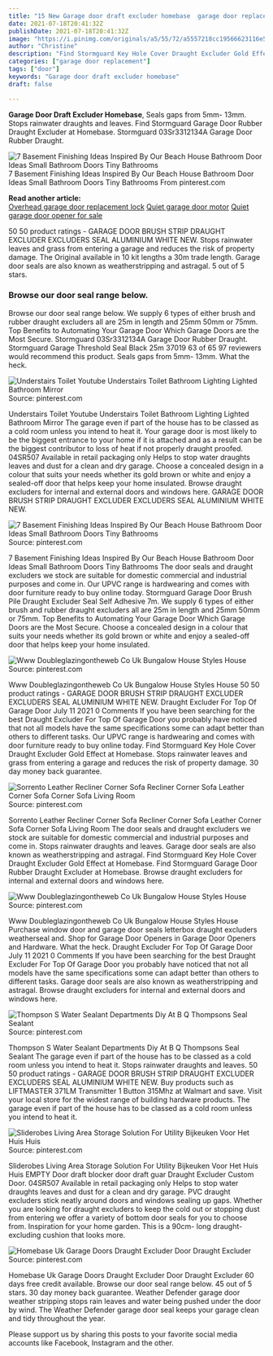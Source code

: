 ```yaml
---
title: "15 New Garage door draft excluder homebase  garage door replacement"
date: 2021-07-18T20:41:32Z
publishDate: 2021-07-18T20:41:32Z
image: "https://i.pinimg.com/originals/a5/55/72/a5557218cc19566623116e53d3041ce1.jpg"
author: "Christine"
description: "Find Stormguard Key Hole Cover Draught Excluder Gold Effect at Homebase. For more information see our cookie policy. Garage door draft excluder homebase"
categories: ["garage door replacement"]
tags: ["door"]
keywords: "Garage door draft excluder homebase"
draft: false

---
```

<!-- Head tag Code -->
**Garage Door Draft Excluder Homebase**, Seals gaps from 5mm- 13mm. Stops rainwater draughts and leaves. Find Stormguard Garage Door Rubber Draught Excluder at Homebase. Stormguard 03Sr3312134A Garage Door Rubber Draught.

![7 Basement Finishing Ideas Inspired By Our Beach House Bathroom Door Ideas Small Bathroom Doors Tiny Bathrooms](https://i.pinimg.com/564x/98/32/4d/98324df3071023a763e79ad81c00b7a7--small-basement-bathroom-basement-closet.jpg "7 Basement Finishing Ideas Inspired By Our Beach House Bathroom Door Ideas Small Bathroom Doors Tiny Bathrooms")
7 Basement Finishing Ideas Inspired By Our Beach House Bathroom Door Ideas Small Bathroom Doors Tiny Bathrooms From pinterest.com

**Read another article:**  
[Overhead garage door replacement lock](/overhead-garage-door-replacement-lock/)
[Quiet garage door motor](/quiet-garage-door-motor/)
[Quiet garage door opener for sale](/quiet-garage-door-opener-for-sale/)


50 50 product ratings - GARAGE DOOR BRUSH STRIP DRAUGHT EXCLUDER EXCLUDERS SEAL ALUMINIUM WHITE NEW. Stops rainwater leaves and grass from entering a garage and reduces the risk of property damage. The Original available in 10 kit lengths a 30m trade length. Garage door seals are also known as weatherstripping and astragal. 5 out of 5 stars.

### Browse our door seal range below.

Browse our door seal range below. We supply 6 types of either brush and rubber draught excluders all are 25m in length and 25mm 50mm or 75mm. Top Benefits to Automating Your Garage Door Which Garage Doors are the Most Secure. Stormguard 03Sr3312134A Garage Door Rubber Draught. Stormguard Garage Threshold Seal Black 25m 37019 63 of 65 97 reviewers would recommend this product. Seals gaps from 5mm- 13mm. What the heck.


![Understairs Toilet Youtube Understairs Toilet Bathroom Lighting Lighted Bathroom Mirror](https://i.ytimg.com/vi/khmg6sD05Ps/maxresdefault.jpg "Understairs Toilet Youtube Understairs Toilet Bathroom Lighting Lighted Bathroom Mirror")
Source: pinterest.com

Understairs Toilet Youtube Understairs Toilet Bathroom Lighting Lighted Bathroom Mirror The garage even if part of the house has to be classed as a cold room unless you intend to heat it. Your garage door is most likely to be the biggest entrance to your home if it is attached and as a result can be the biggest contributor to loss of heat if not properly draught proofed. 04SR507 Available in retail packaging only Helps to stop water draughts leaves and dust for a clean and dry garage. Choose a concealed design in a colour that suits your needs whether its gold brown or white and enjoy a sealed-off door that helps keep your home insulated. Browse draught excluders for internal and external doors and windows here. GARAGE DOOR BRUSH STRIP DRAUGHT EXCLUDER EXCLUDERS SEAL ALUMINIUM WHITE NEW.

![7 Basement Finishing Ideas Inspired By Our Beach House Bathroom Door Ideas Small Bathroom Doors Tiny Bathrooms](https://i.pinimg.com/564x/98/32/4d/98324df3071023a763e79ad81c00b7a7--small-basement-bathroom-basement-closet.jpg "7 Basement Finishing Ideas Inspired By Our Beach House Bathroom Door Ideas Small Bathroom Doors Tiny Bathrooms")
Source: pinterest.com

7 Basement Finishing Ideas Inspired By Our Beach House Bathroom Door Ideas Small Bathroom Doors Tiny Bathrooms The door seals and draught excluders we stock are suitable for domestic commercial and industrial purposes and come in. Our UPVC range is hardwearing and comes with door furniture ready to buy online today. Stormguard Garage Door Brush Pile Draught Excluder Seal Self Adhesive 7m. We supply 6 types of either brush and rubber draught excluders all are 25m in length and 25mm 50mm or 75mm. Top Benefits to Automating Your Garage Door Which Garage Doors are the Most Secure. Choose a concealed design in a colour that suits your needs whether its gold brown or white and enjoy a sealed-off door that helps keep your home insulated.

![Www Doubleglazingontheweb Co Uk Bungalow House Styles House](https://i.pinimg.com/236x/7a/68/83/7a6883d4609c69521aa8f6a067adc92a--bungalows.jpg "Www Doubleglazingontheweb Co Uk Bungalow House Styles House")
Source: pinterest.com

Www Doubleglazingontheweb Co Uk Bungalow House Styles House 50 50 product ratings - GARAGE DOOR BRUSH STRIP DRAUGHT EXCLUDER EXCLUDERS SEAL ALUMINIUM WHITE NEW. Draught Excluder For Top Of Garage Door July 11 2021 0 Comments If you have been searching for the best Draught Excluder For Top Of Garage Door you probably have noticed that not all models have the same specifications some can adapt better than others to different tasks. Our UPVC range is hardwearing and comes with door furniture ready to buy online today. Find Stormguard Key Hole Cover Draught Excluder Gold Effect at Homebase. Stops rainwater leaves and grass from entering a garage and reduces the risk of property damage. 30 day money back guarantee.

![Sorrento Leather Recliner Corner Sofa Recliner Corner Sofa Leather Corner Sofa Corner Sofa Living Room](https://i.pinimg.com/originals/80/54/23/8054231d94d794b896c0873b3ce9bd18.jpg "Sorrento Leather Recliner Corner Sofa Recliner Corner Sofa Leather Corner Sofa Corner Sofa Living Room")
Source: pinterest.com

Sorrento Leather Recliner Corner Sofa Recliner Corner Sofa Leather Corner Sofa Corner Sofa Living Room The door seals and draught excluders we stock are suitable for domestic commercial and industrial purposes and come in. Stops rainwater draughts and leaves. Garage door seals are also known as weatherstripping and astragal. Find Stormguard Key Hole Cover Draught Excluder Gold Effect at Homebase. Find Stormguard Garage Door Rubber Draught Excluder at Homebase. Browse draught excluders for internal and external doors and windows here.

![Www Doubleglazingontheweb Co Uk Bungalow House Styles House](https://i.pinimg.com/564x/9f/f0/1b/9ff01ba2f1a5612e5ea0a9c8a66e45ba.jpg "Www Doubleglazingontheweb Co Uk Bungalow House Styles House")
Source: pinterest.com

Www Doubleglazingontheweb Co Uk Bungalow House Styles House Purchase window door and garage door seals letterbox draught excluders weatherseal and. Shop for Garage Door Openers in Garage Door Openers and Hardware. What the heck. Draught Excluder For Top Of Garage Door July 11 2021 0 Comments If you have been searching for the best Draught Excluder For Top Of Garage Door you probably have noticed that not all models have the same specifications some can adapt better than others to different tasks. Garage door seals are also known as weatherstripping and astragal. Browse draught excluders for internal and external doors and windows here.

![Thompson S Water Sealant Departments Diy At B Q Thompsons Seal Sealant](https://i.pinimg.com/originals/c4/9a/9f/c49a9f05cdb00012039ea2bcc533f4a7.jpg "Thompson S Water Sealant Departments Diy At B Q Thompsons Seal Sealant")
Source: pinterest.com

Thompson S Water Sealant Departments Diy At B Q Thompsons Seal Sealant The garage even if part of the house has to be classed as a cold room unless you intend to heat it. Stops rainwater draughts and leaves. 50 50 product ratings - GARAGE DOOR BRUSH STRIP DRAUGHT EXCLUDER EXCLUDERS SEAL ALUMINIUM WHITE NEW. Buy products such as LIFTMASTER 371LM Transmitter 1 Button 315Mhz at Walmart and save. Visit your local store for the widest range of building hardware products. The garage even if part of the house has to be classed as a cold room unless you intend to heat it.

![Sliderobes Living Area Storage Solution For Utility Bijkeuken Voor Het Huis Huis](https://i.pinimg.com/originals/b3/f6/3c/b3f63c14466bbaf4eb24987bba4d51da.png "Sliderobes Living Area Storage Solution For Utility Bijkeuken Voor Het Huis Huis")
Source: pinterest.com

Sliderobes Living Area Storage Solution For Utility Bijkeuken Voor Het Huis Huis EMPTY Door draft blocker door draft guar Draught Excluder Custom Door. 04SR507 Available in retail packaging only Helps to stop water draughts leaves and dust for a clean and dry garage. PVC draught excluders stick neatly around doors and windows sealing up gaps. Whether you are looking for draught excluders to keep the cold out or stopping dust from entering we offer a variety of bottom door seals for you to choose from. Inspiration for your home garden. This is a 90cm- long draught-excluding cushion that looks more.

![Homebase Uk Garage Doors Draught Excluder Door Draught Excluder](https://i.pinimg.com/originals/a5/55/72/a5557218cc19566623116e53d3041ce1.jpg "Homebase Uk Garage Doors Draught Excluder Door Draught Excluder")
Source: pinterest.com

Homebase Uk Garage Doors Draught Excluder Door Draught Excluder 60 days free credit available. Browse our door seal range below. 45 out of 5 stars. 30 day money back guarantee. Weather Defender garage door weather stripping stops rain leaves and water being pushed under the door by wind. The Weather Defender garage door seal keeps your garage clean and tidy throughout the year.

Please support us by sharing this posts to your favorite social media accounts like Facebook, Instagram and the other.

